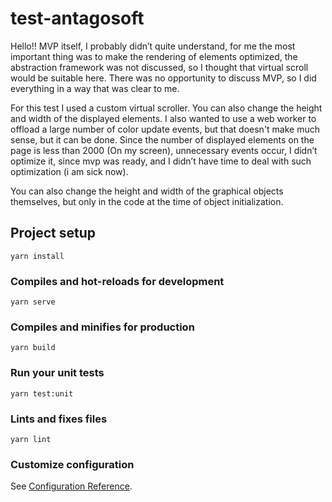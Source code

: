 # test-antagosoft
Hello!! MVP itself, I probably didn’t quite understand, for me the most important thing was to make the rendering of elements optimized, the abstraction framework was not discussed, so I thought that virtual scroll would be suitable here. There was no opportunity to discuss MVP, so I did everything in a way that was clear to me.

For this test I used a custom virtual scroller. You can also change the height and width of the displayed elements. I also wanted to use a web worker to offload a large number of color update events, but that doesn't make much sense, but it can be done. Since the number of displayed elements on the page is less than 2000 (On my screen), unnecessary events occur, I didn’t optimize it, since mvp was ready, and I didn’t have time to deal with such optimization (i am sick now).

You can also change the height and width of the graphical objects themselves, but only in the code at the time of object initialization.

## Project setup
```
yarn install
```

### Compiles and hot-reloads for development
```
yarn serve
```

### Compiles and minifies for production
```
yarn build
```

### Run your unit tests
```
yarn test:unit
```

### Lints and fixes files
```
yarn lint
```

### Customize configuration
See [Configuration Reference](https://cli.vuejs.org/config/).
